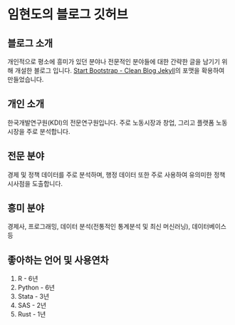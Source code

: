 # 임현도의 블로그 깃허브

## 블로그 소개
개인적으로 평소에 흥미가 있던 분야나 전문적인 분야들에 대한 간략한 글을 남기기 위해 개설한 블로그 입니다. [Start Bootstrap - Clean Blog Jekyll](https://startbootstrap.com/themes/clean-blog-jekyll/)의 포맷을 확용하여 만들었습니다.

## 개인 소개
한국개발연구원(KDI)의 전문연구원입니다. 주로 노동시장과 창업, 그리고 플랫폼 노동시장을 주로 분석합니다.

## 전문 분야
경제 및 정책 데이터를 주로 분석하며, 행정 데이터 또한 주로 사용하여 유의미한 정책 시사점을 도출합니다.

## 흥미 분야
경제사, 프로그래밍, 데이터 분석(전통적인 통계분석 및 최신 머신러닝), 데이터베이스 등

## 좋아하는 언어 및 사용연차
1. R - 6년
2. Python - 6년
3. Stata - 3년
4. SAS - 2년
5. Rust - 1년
